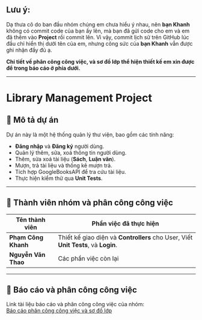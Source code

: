 ## Lưu ý:
Dạ thưa cô do ban đầu nhóm chúng em chưa hiểu ý nhau, nên **bạn Khanh** không có commit code của bạn ấy lên, mà bạn đã gửi code cho em và em đã thêm vào **Project** rồi commit lên. Vì vậy, commit lịch sử trên GitHub lúc đầu chỉ hiển thị dưới tên của em, nhưng công sức của **bạn Khanh** vẫn được ghi nhận đầy đủ ạ.

**Chi tiết về phân công công việc, và sơ đồ lớp thể hiện thiết kế em xin được để trong báo cáo ở phía dưới.**

---

# Library Management Project

## 📝 Mô tả dự án
Dự án này là một hệ thống quản lý thư viện, bao gồm các tính năng:
- **Đăng nhập** và **Đăng ký** người dùng.
- Quản lý thêm, sửa, xoá thông tin người dùng.
- Thêm, sửa xoá tài liệu (**Sách**, **Luận văn**).
- Mượn, trả tài liệu và thống kê mượn trả.
- Tích hợp GoogleBooksAPI để tra cứu tài liệu.
- Thực hiện kiểm thử qua **Unit Tests**.

---

## 👥 Thành viên nhóm và phân công công việc

| **Tên thành viên** | **Phần việc đã thực hiện**                                |
|---------------------|----------------------------------------------------------|
| **Phạm Công Khanh**           | Thiết kế giao diện và **Controllers** cho User, Viết **Unit Tests**, và **Login**.             |
| **Nguyễn Văn Thao**       | Các phần việc còn lại |

---

## 📄 Báo cáo và phân công công việc
Link tài liệu báo cáo và phân công công việc của nhóm:  
[Báo cáo phân công công việc và sơ đồ lớp](https://docs.google.com/document/d/1PAXxM_EP2BoaNG2tXI21LDvL83Q_6Lp9/edit?usp=sharing&ouid=115537098659522013226&rtpof=true&sd=true)
